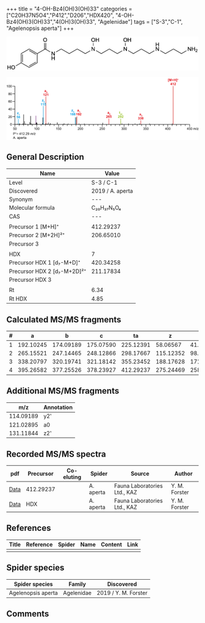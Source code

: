 +++
title = "4-OH-Bz4(OH)3(OH)33"
categories = ["C20H37N5O4","P412","D206","HDX420",
"4-OH-Bz4(OH)3(OH)33","4(OH)3(OH)33",
"Agelenidae"]
tags = ["S-3","C-1",
"Agelenopsis aperta"]
+++

![](/img/4-OH-Bz4(OH)3(OH)33.png)

![](/img_MSMS/412_4-OH-Bz4(OH)3(OH)33_Aa.png?classes=border)

## General Description

| Name                        | Value            |
|-----------------------------|------------------|
| Level                       | S-3 / C-1               |
| Discovered                  | 2019 / A. aperta |
| Synonym                     | ---              |
| Molecular formula           | C₂₀H₃₇N₅O₄       |
| CAS                         | ---              |
|                             |                  |
| Precursor 1 [M+H]⁺          | 412.29237        |
| Precursor 2 [M+2H]²⁺        | 206.65010        |
| Precursor 3                 |                  |
|                             |                  |
| HDX                         | 7                |
| Precursor HDX 1 [d₇-M+D]⁺   | 420.34258        |
| Precursor HDX 2 [d₇-M+2D]²⁺ | 211.17834        |
| Precursor HDX 3             |                  |
|                             |                  |
| Rt                          | 6.34             |
| Rt HDX                      | 4.85             |

## Calculated MS/MS fragments

| # | a         | b         | c         | ta        | z         | y         | tz        |
|---|-----------|-----------|-----------|-----------|-----------|-----------|-----------|
| 1 | 192.10245 | 174.09189 | 175.07590 | 225.12391 | 58.06567  | 41.03912  | 75.09222  |
| 2 | 265.15521 | 247.14465 | 248.12866 | 298.17667 | 115.12352 | 98.09697  | 148.14498 |
| 3 | 338.20797 | 320.19741 | 321.18142 | 355.23452 | 188.17628 | 171.14973 | 221.19774 |
| 4 | 395.26582 | 377.25526 | 378.23927 | 412.29237 | 275.24469 | 258.21814 | 292.27124 |

## Additional MS/MS fragments

| m/z       | Annotation |
|-----------|------------|
| 114.09189 | y2'        |
| 121.02895 | a0         |
| 131.11844 | z2'        |

## Recorded MS/MS spectra

| pdf                                                      | Precursor | Co-eluting | Spider    | Source                       | Author        |
|----------------------------------------------------------|-----------|------------|-----------|------------------------------|---------------|
| [Data](/pdf/A-aperta/412_4-OH-Bz4(OH)3(OH)33_Aa.pdf)     | 412.29237 |            | A. aperta | Fauna Laboratories Ltd., KAZ | Y. M. Forster |
| [Data](/pdf/A-aperta/412_4-OH-Bz4(OH)3(OH)33_Aa_HDX.pdf) | HDX       |            | A. aperta | Fauna Laboratories Ltd., KAZ | Y. M. Forster |

## References

| Title     | Reference   | Spider    | Name   | Content  | Link |
|-----------|-------------|-----------|--------|----------|-----|
|           |             |           |        |          |     |

## Spider species

| Spider species     | Family     | Discovered           |
|--------------------|------------|----------------------|
| Agelenopsis aperta | Agelenidae | 2019 / Y. M. Forster |

## Comments